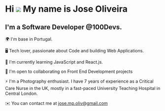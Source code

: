 Hi ![](https://user-images.githubusercontent.com/18350557/176309783-0785949b-9127-417c-8b55-ab5a4333674e.gif) My name is Jose Oliveira
=====================================================================================================================================

I'm a Software Developer @100Devs.
----------------------------

🌍 I'm base in Portugal.

🖥️ Tech lover, passionate about Code and building Web Applications.

🧠  I'm currently learning JavaScript and React.js.

🤝  I'm open to collaborating on Front End Development projects

⚡  I'm a Photography enthusiast. I have 7 years of experience as a Critical Care Nurse in the UK, mostly in a fast-paced University Teaching Hospital in Central London.

✉️ You can contact me at jose.mp.oliv@gmail.com



<!---
Mikezpo/Mikezpo is a ✨ special ✨ repository because its `README.md` (this file) appears on your GitHub profile.
You can click the Preview link to take a look at your changes.
--->
